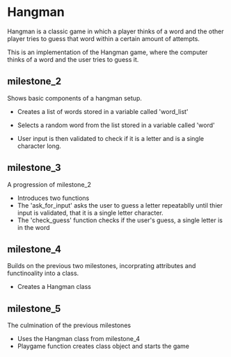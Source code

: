 # Hangman
Hangman is a classic game in which a player thinks of a word and the other player tries to guess that word within a certain amount of attempts.

This is an implementation of the Hangman game, where the computer thinks of a word and the user tries to guess it. 

## milestone_2

Shows basic components of a hangman setup. 

- Creates a list of words stored in a variable called 'word_list'

- Selects a random word from the list stored in a variable called 'word'

- User input is then validated to check if it is a letter and is a single character long.

## milestone_3

A progression of milestone_2

- Introduces two functions
- The 'ask_for_input' asks the user to guess a letter repeatablly until thier input is validated, that it is a single letter character.
- The 'check_guess' function checks if the user's guess, a single letter is in the word 

## milestone_4

Builds on the previous two milestones, incorprating attributes and functinoality into a class.

- Creates a Hangman class

## milestone_5

The culmination of the previous milestones

- Uses the Hangman class from milestone_4
- Playgame function creates class object and starts the game
